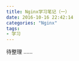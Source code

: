 ```yaml
---
title: Nginx学习笔记（一）
date: 2016-10-16 22:42:14
categories: "Nginx"
tags:
- 学习
---
```

<!-- more -->
待整理
……
